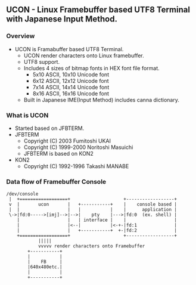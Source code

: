 ## UCON - Linux Framebuffer based UTF8 Terminal with Japanese Input Method.

### Overview
- UCON is Framabuffer based UTF8 Terminal.
    - UCON render characters onto Linux framebuffer.
    - UTF8 support.
    - Includes 4 sizes of bitmap fonts in HEX font file format.
        - 5x10 ASCII, 10x10 Unicode font
        - 6x12 ASCII, 12x12 Unicode font
        - 7x14 ASCII, 14x14 Unicode font
        - 8x16 ASCII, 16x16 Unicode font
    - Built in Japanese IME(Input Method) includes canna dictionary.

### What is UCON
- Started based on JFBTERM.
- JFBTERM
    - Copyright (C) 2003 Fumitoshi UKAI
    - Copyright (C) 1999-2000 Noritoshi Masuichi
    - JFBTERM is based on KON2
- KON2
    - Copyright (C) 1992-1996 Takashi MANABE

### Data flow of Framebuffer Console
~~~
/dev/console
 |  +==================+                    +------------------+
 v  |       ucon       |   +-----------+    |    console based |
 |  |                  |   |           |    |      application |
 \->|fd:0----->[imj]-->|-->|    pty    |--->|fd:0  (ex. shell) |
    |                  |   | interface |    |                  |
    |                  |<--|           |<-+-|fd:1              |
    |                  |   +-----------+  +-|fd:2              |
    +==================+                    +------------------+
            |||||
            vvvvv render characters onto Framebuffer
        +-----------+
        |           |
        |    FB     |
        |640x480etc.|
        |           |
        +-----------+
~~~
